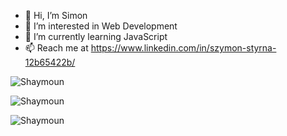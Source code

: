 - 👋 Hi, I’m Simon
- 👀 I’m interested in Web Development
- 🌱 I’m currently learning JavaScript
- 📫 Reach me at https://www.linkedin.com/in/szymon-styrna-12b65422b/
<p align="left">
<img src="https://github-readme-streak-stats.herokuapp.com?user=Shaymoun&theme=github-light&hide_border=true&date_format=j%2Fn%5B%2FY%5D&border=FFFFFF&background=FFFFFF&count_private=true" alt="Shaymoun" />
</p>
<p align="left">
<img src="https://github-readme-stats.vercel.app/api/top-langs?username=Shaymoun&show_icons=true&locale=en&layout=compact" alt="Shaymoun" />
</p>
<p align="left">
<img src="https://github-readme-stats.vercel.app/api?username=Shaymoun&show_icons=true&locale=en" alt="Shaymoun" />
</p>
